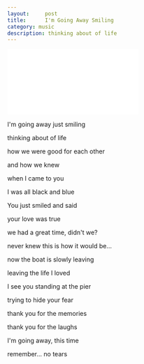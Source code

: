 ```yaml
---
layout:     post
title:      I'm Going Away Smiling
category: music
description: thinking about of life
---
```

<iframe frameborder="no" border="0" marginwidth="0" marginheight="0" src="//music.163.com/outchain/player?type=2&id=18383573&auto=1&height=66"></iframe>

I'm going away just smiling

thinking about of life

how we were good for each other

and how we knew

when I came to you

I was all black and blue

You just smiled and said

your love was true

we had a great time, didn't we?

never knew this is how it would be...

now the boat is slowly leaving

leaving the life I loved

I see you standing at the pier

trying to hide your fear

thank you for the memories

thank you for the laughs

I'm going away, this time

remember... no tears